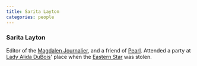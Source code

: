 ```yaml
---
title: Sarita Layton
categories: people
---
```


### Sarita Layton

Editor of the [Magdalen Journalier](MagdalenJournalier), and a friend of [Pearl](PearlLeRoux). Attended a party at [Lady Alida DuBois](AlidaDuBois)' place when the [Eastern Star](EasternStar) was stolen.
